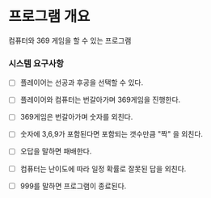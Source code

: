 # 프로그램 개요
 컴퓨터와 369 게임을 할 수 있는 프로그램

### 시스템 요구사항
-[ ] 플레이어는 선공과 후공을 선택할 수 있다.

-[ ] 플레이어와 컴퓨터는 번갈아가며 369게임을 진행한다.

-[ ] 369게임은 번갈아가며 숫자를 외친다.

-[ ] 숫자에 3,6,9가 포함된다면 포함되는 갯수만큼 "짝" 을 외친다.

-[ ] 오답을 말하면 패배한다.

-[ ] 컴퓨터는 난이도에 따라 일정 확률로 잘못된 답을 외친다.

-[ ] 999를 말하면 프로그램이 종료된다.